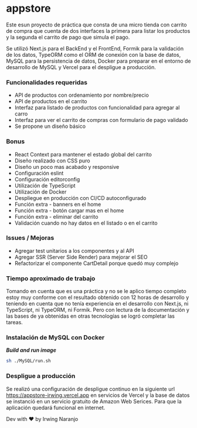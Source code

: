 # appstore

Este esun proyecto de práctica que consta de una micro tienda con carrito de compra que cuenta de dos interfaces la primera para listar los productos y la segunda el carrito de pago que simula el pago.

Se utilizó Next.js para el BackEnd y el FrontEnd, Formik para la validación de los datos, TypeORM como el ORM de conexión con la base de datos, MySQL para la persistencia de datos, Docker para preparar en el entorno de desarrollo de MySQL y Vercel para el despligue a producción.

### Funcionalidades requeridas
- API de productos con ordenamiento por nombre/precio
- API de productos en el carrito
- Interfaz para listado de productos con funcionalidad para agregar al carro
- Interfaz para ver el carrito de compras con formulario de pago validado
- Se propone un diseño básico

### Bonus
- React Context para mantener el estado global del carrito
- Diseño realizado con CSS puro
- Diseño un poco mas acabado y responsive
- Configuración eslint
- Configuración editorconfig
- Utilización de TypeScript
- Utilización de Docker
- Despliegue en producción con CI/CD autoconfigurado
- Función extra - banners en el home
- Función extra - botón cargar mas en el home
- Función extra - eliminar del carrito
- Validación cuando no hay datos en el listado o en el carrito

### Issues / Mejoras
- Agregar test unitarios a los componentes y al API
- Agregar SSR (Server Side Render) para mejorar el SEO
- Refactorizar el componente CartDetail porque quedó muy complejo

### Tiempo aproximado de trabajo

Tomando en cuenta que es una práctica y no se le aplico tiempo completo estoy muy conforme con el resultado obtenido con 12 horas de desarrollo y teniendo en cuenta que no tenía experiencia en el desarrollo con Next.js, ni TypeScript, ni TypeORM, ni Formik. Pero con lectura de la documentación y las bases de ya obtenidas en otras tecnologías se logró completar las tareas.

### Instalación de MySQL con Docker

***Build and run image***
```sh
sh ./MySQL/run.sh
```

### Despligue a producción

Se realizó una configuración de despligue continuo en la siguiente url https://appstore-irwing.vercel.app en servicios de Vercel y la base de datos se instanció en un servicio gratuito de Amazon Web Serices. Para que la aplicación quedará funcional en internet.

Dev with ❤️ by Irwing Naranjo
